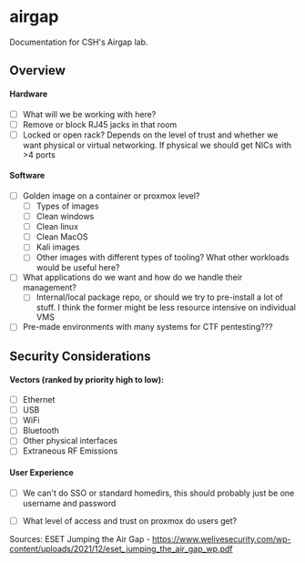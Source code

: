 # airgap
Documentation for CSH's Airgap lab.

## Overview

#### Hardware
- [ ] What will we be working with here? 
- [ ] Remove or block RJ45 jacks in that room
- [ ] Locked or open rack? Depends on the level of trust and whether we want physical or virtual networking. If physical we should get NICs with >4 ports

#### Software
- [ ] Golden image on a container or proxmox level?
  - [ ]  Types of images
    - [ ]  Clean windows
    - [ ]  Clean linux
    - [ ]  Clean MacOS
    - [ ]  Kali images
    - [ ]  Other images with different types of tooling? What other workloads would be useful here?
- [ ] What applications do we want and how do we handle their management?
  - [ ]  Internal/local package repo, or should we try to pre-install a lot of stuff. I think the former might be less resource intensive on individual VMS
- [ ] Pre-made environments with many systems for CTF pentesting???

## Security Considerations

#### Vectors (ranked by priority high to low):
- [ ] Ethernet
- [ ] USB
- [ ] WiFi
- [ ] Bluetooth
- [ ] Other physical interfaces
- [ ] Extraneous RF Emissions

#### User Experience
- [ ] We can't do SSO or standard homedirs, this should probably just be one username and password
- [ ] What level of access and trust on proxmox do users get?


Sources:
ESET Jumping the Air Gap - https://www.welivesecurity.com/wp-content/uploads/2021/12/eset_jumping_the_air_gap_wp.pdf
